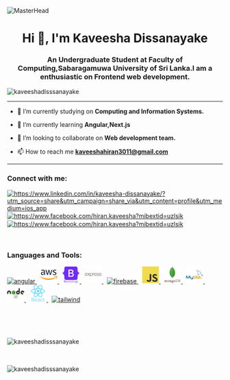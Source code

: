 ![MasterHead](https://user-images.githubusercontent.com/74038190/225813708-98b745f2-7d22-48cf-9150-083f1b00d6c9.gif)
<h1 align="center">Hi 👋, I'm Kaveesha Dissanayake</h1>
<h3 align="center">An Undergraduate Student at Faculty of Computing,Sabaragamuwa University of Sri Lanka.I am a enthusiastic on Frontend web development.</h3>


<p align="left"> <img src="https://komarev.com/ghpvc/?username=kaveeshadisssanayake&label=Profile%20views&color=0e75b6&style=flat" alt="kaveeshadisssanayake" /> </p>


---
- 🔭 I’m currently studying on **Computing and Information Systems.**

- 🌱 I’m currently learning **Angular,Next.js**

- 👯 I’m looking to collaborate on **Web development team.**

- 📫 How to reach me **kaveeshahiran3011@gmail.com**
---
<h3 align="left">Connect with me:</h3>
<p align="left">
<a href="[https://linkedin.com/in/https://www.linkedin.com/in/kaveesha-dissanayake/?utm_source=share&utm_campaign=share_via&utm_content=profile&utm_medium=ios_app](https://www.linkedin.com/in/kaveesha-dissanayake/)" target="blank"><img align="center" src="https://raw.githubusercontent.com/rahuldkjain/github-profile-readme-generator/master/src/images/icons/Social/linked-in-alt.svg" alt="https://www.linkedin.com/in/kaveesha-dissanayake/?utm_source=share&utm_campaign=share_via&utm_content=profile&utm_medium=ios_app" height="30" width="40" /></a>
<a href="https://fb.com/https://www.facebook.com/hiran.kaveesha?mibextid=uzlsik" target="blank"><img align="center" src="https://raw.githubusercontent.com/rahuldkjain/github-profile-readme-generator/master/src/images/icons/Social/facebook.svg" alt="https://www.facebook.com/hiran.kaveesha?mibextid=uzlsik" height="30" width="40" /></a>
 <a href="https://www.instagram.com/kavi_za_?igsh=azdrNGd4bmU2bTcw&utm_source=qr" target="blank"><img align="center" src="https://raw.githubusercontent.com/rahuldkjain/github-profile-readme-generator/master/src/images/icons/Social/instagram.svg" alt="https://www.facebook.com/hiran.kaveesha?mibextid=uzlsik" height="30" width="40" /></a>
</p> 
<br>

<h3 align="left">Languages and Tools:</h3>
<p align="left"> <a href="https://angular.io" target="_blank" rel="noreferrer"> <img src="https://angular.io/assets/images/logos/angular/angular.svg" alt="angular" width="40" height="40"/> </a> &nbsp <a href="https://aws.amazon.com" target="_blank" rel="noreferrer"> <img src="https://raw.githubusercontent.com/devicons/devicon/master/icons/amazonwebservices/amazonwebservices-original-wordmark.svg" alt="aws" width="40" height="40"/> </a> &nbsp <a href="https://getbootstrap.com" target="_blank" rel="noreferrer"> <img src="https://raw.githubusercontent.com/devicons/devicon/master/icons/bootstrap/bootstrap-plain-wordmark.svg" alt="bootstrap" width="40" height="40"/> </a> &nbsp <a href="https://expressjs.com" target="_blank" rel="noreferrer"> <img src="https://raw.githubusercontent.com/devicons/devicon/master/icons/express/express-original-wordmark.svg" alt="express" width="40" height="40"/> </a> &nbsp <a href="https://firebase.google.com/" target="_blank" rel="noreferrer"> <img src="https://www.vectorlogo.zone/logos/firebase/firebase-icon.svg" alt="firebase" width="40" height="40"/> </a> &nbsp <a href="https://developer.mozilla.org/en-US/docs/Web/JavaScript" target="_blank" rel="noreferrer"> <img src="https://raw.githubusercontent.com/devicons/devicon/master/icons/javascript/javascript-original.svg" alt="javascript" width="40" height="40"/> </a> &nbsp <a href="https://www.mongodb.com/" target="_blank" rel="noreferrer"> <img src="https://raw.githubusercontent.com/devicons/devicon/master/icons/mongodb/mongodb-original-wordmark.svg" alt="mongodb" width="40" height="40"/> </a> &nbsp <a href="https://www.mysql.com/" target="_blank" rel="noreferrer"> <img src="https://raw.githubusercontent.com/devicons/devicon/master/icons/mysql/mysql-original-wordmark.svg" alt="mysql" width="40" height="40"/> </a> &nbsp <a href="https://nodejs.org" target="_blank" rel="noreferrer"> <img src="https://raw.githubusercontent.com/devicons/devicon/master/icons/nodejs/nodejs-original-wordmark.svg" alt="nodejs" width="40" height="40"/> </a>&nbsp <a href="https://reactjs.org/" target="_blank" rel="noreferrer"> <img src="https://raw.githubusercontent.com/devicons/devicon/master/icons/react/react-original-wordmark.svg" alt="react" width="40" height="40"/> </a>&nbsp <a href="https://tailwindcss.com/" target="_blank" rel="noreferrer"> <img src="https://www.vectorlogo.zone/logos/tailwindcss/tailwindcss-icon.svg" alt="tailwind" width="40" height="40"/> </a> </p>
<br>
<br>
<br>
<p><img align="center" src="https://github-readme-stats.vercel.app/api/top-langs?username=kaveeshadisssanayake&show_icons=true&locale=en&layout=compact" alt="kaveeshadisssanayake" /></p>
<br>

<p><img align="center" src="https://github-readme-streak-stats.herokuapp.com/?user=kaveeshadisssanayake&" alt="kaveeshadisssanayake" /></p>

